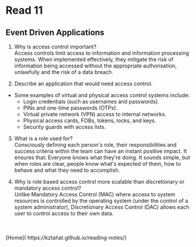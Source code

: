 # Read 11

## Event Driven Applications

1. Why is access control important?<br />
    Access controls limit access to information and information processing systems. When implemented effectively, they mitigate the risk of information being accessed without the appropriate authorisation, unlawfully and the risk of a data breach. <br />

2. Describe an application that would need access control.<br />
    
- Some examples of virtual and physical access control systems include:<br />
    - Login credentials (such as usernames and passwords).<br />
    - PINs and one-time passwords (OTPs).<br />
    - Virtual private network (VPN) access to internal networks.<br />
    - Physical access cards, FOBs, tokens, locks, and keys.<br />
    - Security guards with access lists.<br />

3. What is a role used for?<br />
    Consciously defining each person's role, their responsibilities and success criteria within the team can have an instant positive impact. It ensures that: Everyone knows what they're doing. It sounds simple, but when roles are clear, people know what's expected of them, how to behave and what they need to accomplish.<br />

4. Why is role based access control more scalable than discretionary or mandatory access control?<br />
    Unlike Mandatory Access Control (MAC) where access to system resources is controlled by the operating system (under the control of a system administrator), Discretionary Access Control (DAC) allows each user to control access to their own data.<br />

<br />
<br />
[Home]( https://kztahat.github.io/reading-notes/)